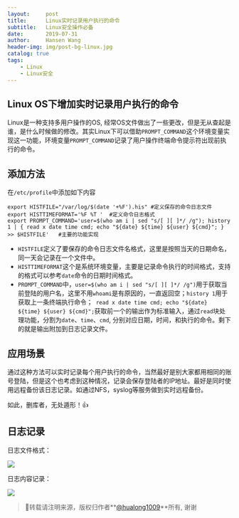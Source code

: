 ```yaml
---
layout:     post
title:      Linux实时记录用户执行的命令
subtitle:   Linux安全操作必备
date:       2019-07-31
author:     Hansen Wang
header-img: img/post-bg-linux.jpg
catalog: true
tags:
    - Linux
    - Linux安全
---
```


## Linux OS下增加实时记录用户执行的命令

Linux是一种支持多用户操作的OS, 经常OS文件做出了一些更改，但是无从查起是谁，是什么时候做的修改。其实Linux下可以借助`PROMPT_COMMAND`这个环境变量实现这一功能，环境变量`PROMPT_COMMAND`记录了用户操作终端命令提示符出现前执行的命令。

## 添加方法

在`/etc/profile`中添加如下内容

```shell
export HISTFILE="/var/log/$(date '+%F').his" #定义保存的命令日志文件
export HISTTIMEFORMAT='%F %T '	#定义命令日志格式
export PROMPT_COMMAND='user=$(who am i | sed "s/[ ][ ]*/ /g"); history 1 | { read x date time cmd; echo "${date} ${time} ${user} ${cmd}"; } >> $HISTFILE'	#主要的功能实现
```

* `HISTFILE`定义了要保存的命令日志文件名格式，这里是按照当天的日期命名，同一天会记录在一个文件中。
* `HISTTIMEFORMAT`这个是系统环境变量，主要是记录命令执行的时间格式，支持的格式可以参考`date`命令的日期时间格式。
* `PROMPT_COMMAND`中，`user=$(who am i | sed "s/[ ][ ]*/ /g")`用于获取当前登陆的用户名，这里不用`whoami`是有原因的，一直返回空；`history 1`用于获取上一条终端执行命令；` read x date time cmd; echo "${date} ${time} ${user} ${cmd}";`获取前一个的输出作为标准输入，通过`read`块处理功能，分割为`date`、`time`、`cmd`, 分别对应日期，时间，和执行的命令。剩下的就是输出附加到日志记录文件。

## 应用场景

通过这种方法可以实时记录每个用户执行的命令，当然最好是别大家都用相同的账号登陆，但是这个也考虑到这种情况，记录会保存登陆者的IP地址。最好是同时使用远程备份该日志记录。如通过NFS，syslog等服务做到实时远程备份。

如此，删库者，无处遁形！👍

## 日志记录

日志文件格式：

[![](https://upload-images.jianshu.io/upload_images/12855778-7b439bc670587d3b.png?imageMogr2/auto-orient/strip%7CimageView2/2/w/1240)](https://upload-images.jianshu.io/upload_images/12855778-7b439bc670587d3b.png?imageMogr2/auto-orient/strip%7CimageView2/2/w/1240)

日志内容记录：

[![](https://upload-images.jianshu.io/upload_images/12855778-c818c64eb171defa.png?imageMogr2/auto-orient/strip%7CimageView2/2/w/1240)](https://upload-images.jianshu.io/upload_images/12855778-c818c64eb171defa.png?imageMogr2/auto-orient/strip%7CimageView2/2/w/1240)

> 📌转载请注明来源，版权归作者**[@hualong1009](https://hualong1009.github.io)**所有, 谢谢




